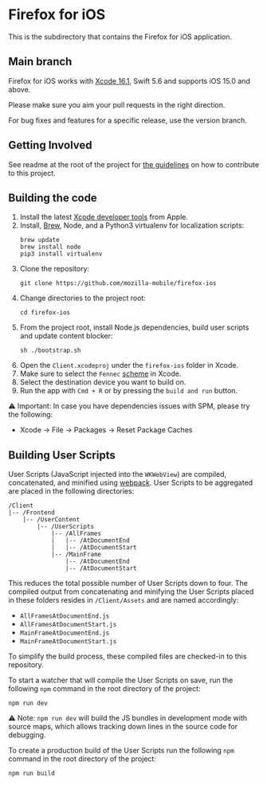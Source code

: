 # Firefox for iOS

This is the subdirectory that contains the Firefox for iOS application.

## Main branch

Firefox for iOS works with [Xcode 16.1](https://developer.apple.com/download/all/?q=xcode), Swift 5.6 and supports iOS 15.0 and above.

Please make sure you aim your pull requests in the right direction.

For bug fixes and features for a specific release, use the version branch.

## Getting Involved

See readme at the root of the project for [the guidelines](https://github.com/mozilla-mobile/firefox-ios/blob/main/README.md) on how to contribute to this project.

## Building the code

1. Install the latest [Xcode developer tools](https://developer.apple.com/xcode/downloads/) from Apple.
1. Install, [Brew](https://brew.sh), Node, and a Python3 virtualenv for localization scripts:
    ```shell
    brew update
    brew install node
    pip3 install virtualenv
    ```
1. Clone the repository:
    ```shell
    git clone https://github.com/mozilla-mobile/firefox-ios
    ```
1. Change directories to the project root:
    ```shell
    cd firefox-ios
    ```
1. From the project root, install Node.js dependencies, build user scripts and update content blocker:
    ```shell
    sh ./bootstrap.sh
    ```
1. Open the `Client.xcodeproj` under the `firefox-ios` folder in Xcode.
1. Make sure to select the `Fennec` [scheme](https://developer.apple.com/documentation/xcode/build-system?changes=_2) in Xcode.
1. Select the destination device you want to build on.
1. Run the app with `Cmd + R` or by pressing the `build and run` button.

⚠️ Important: In case you have dependencies issues with SPM, please try the following:
- Xcode -> File -> Packages -> Reset Package Caches

## Building User Scripts

User Scripts (JavaScript injected into the `WKWebView`) are compiled, concatenated, and minified using [webpack](https://webpack.js.org/). User Scripts to be aggregated are placed in the following directories:

```none
/Client
|-- /Frontend
    |-- /UserContent
        |-- /UserScripts
            |-- /AllFrames
            |   |-- /AtDocumentEnd
            |   |-- /AtDocumentStart
            |-- /MainFrame
                |-- /AtDocumentEnd
                |-- /AtDocumentStart
```

This reduces the total possible number of User Scripts down to four. The compiled output from concatenating and minifying the User Scripts placed in these folders resides in `/Client/Assets` and are named accordingly:

* `AllFramesAtDocumentEnd.js`
* `AllFramesAtDocumentStart.js`
* `MainFrameAtDocumentEnd.js`
* `MainFrameAtDocumentStart.js`

To simplify the build process, these compiled files are checked-in to this repository.

To start a watcher that will compile the User Scripts on save, run the following `npm` command in the root directory of the project:

```shell
npm run dev
```

⚠️ Note: `npm run dev` will build the JS bundles in development mode with source maps, which allows tracking down lines in the source code for debugging.

To create a production build of the User Scripts run the following `npm` command in the root directory of the project:

```shell
npm run build
```
